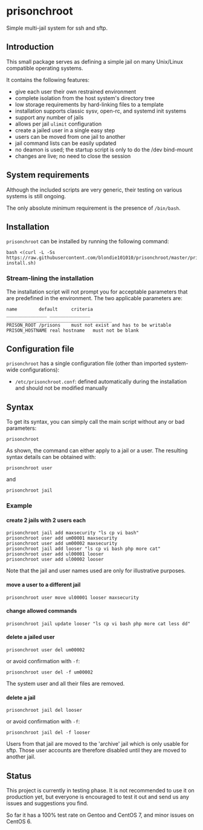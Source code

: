 # prisonchroot
Simple multi-jail system for ssh and sftp.

## Introduction

This small package serves as defining a simple jail on many Unix/Linux compatible operating systems.

It contains the following features:
- give each user their own restrained environment
- complete isolation from the host system's directory tree
- low storage requirements by hard-linking files to a template
- installation supports classic sysv, open-rc, and systemd init systems
- support any number of jails
- allows per jail `ulimit` configuration
- create a jailed user in a single easy step
- users can be moved from one jail to another
- jail command lists can be easily updated
- no deamon is used; the startup script is only to do the /dev bind-mount
- changes are live; no need to close the session

## System requirements

Although the included scripts are very generic, their testing on various systems is still ongoing.

The only absolute minimum requirement is the presence of `/bin/bash`.

## Installation

`prisonchroot` can be installed by running the following command:

	bash <(curl -L -Ss https://raw.githubusercontent.com/blondie101010/prisonchroot/master/prisonchroot-install.sh)


### Stream-lining the installation

The installation script will not prompt you for acceptable parameters that are predefined in the environment.  The two applicable parameters are:

	name		default		criteria
	_______________	_______________	_______________________________________	
	PRISON_ROOT	/prisons	must not exist and has to be writable
	PRISON_HOSTNAME	real hostname	must not be blank

## Configuration file

`prisonchroot` has a single configuration file (other than imported system-wide configurations):

- `/etc/prisonchroot.conf`: defined automatically during the installation and should not be modified manually

## Syntax

To get its syntax, you can simply call the main script without any or bad parameters:

    prisonchroot

As shown, the command can either apply to a jail or a user.  The resulting syntax details can be obtained with:

    prisonchroot user

and

    prisonchroot jail

### Example

#### create 2 jails with 2 users each

    prisonchroot jail add maxsecurity "ls cp vi bash"
    prisonchroot user add um00001 maxsecurity
    prisonchroot user add um00002 maxsecurity
    prisonchroot jail add looser "ls cp vi bash php more cat"
    prisonchroot user add ul00001 looser
    prisonchroot user add ul00002 looser

Note that the jail and user names used are only for illustrative purposes.

#### move a user to a different jail

    prisonchroot user move ul00001 looser maxsecurity

#### change allowed commands

    prisonchroot jail update looser "ls cp vi bash php more cat less dd"

#### delete a jailed user

    prisonchroot user del um00002
or avoid confirmation with `-f`:

    prisonchroot user del -f um00002

The system user and all their files are removed.

#### delete a jail

    prisonchroot jail del looser
or avoid confirmation with `-f`:

    prisonchroot jail del -f looser

Users from that jail are moved to the 'archive' jail which is only usable for sftp.  Those user accounts are therefore disabled until they are moved to another jail.

## Status

This project is currently in testing phase.  It is not recommended to use it on production yet, but everyone is encouraged to test it out and send us any issues and suggestions you find.

So far it has a 100% test rate on Gentoo and CentOS 7, and minor issues on CentOS 6.
